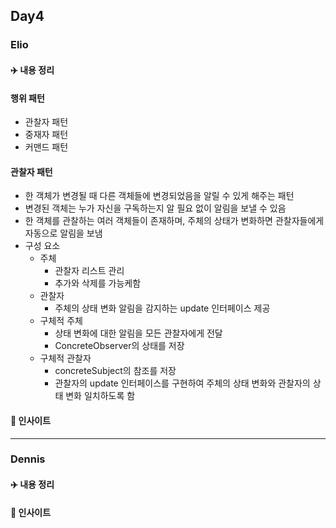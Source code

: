 ## Day4

### Elio

#### ✈️ 내용 정리

#### 행위 패턴

- 관찰자 패턴
- 중재자 패턴
- 커맨드 패턴

#### 관찰자 패턴

- 한 객체가 변경될 때 다른 객체들에 변경되었음을 알릴 수 있게 해주는 패턴
- 변경된 객체는 누가 자신을 구독하는지 알 필요 없이 알림을 보낼 수 있음
- 한 객체를 관찰하는 여러 객체들이 존재하며, 주체의 상태가 변화하면 관찰자들에게 자동으로 알림을 보냄
- 구성 요소
  - 주체
    - 관찰자 리스트 관리
    - 추가와 삭제를 가능케함
  - 관찰자
    - 주체의 상태 변화 알림을 감지하는 update 인터페이스 제공
  - 구체적 주체
    - 상태 변화에 대한 알림을 모든 관찰자에게 전달
    - ConcreteObserver의 상태를 저장
  - 구체적 관찰자
    - concreteSubject의 참조를 저장
    - 관찰자의 update 인터페이스를 구현하여 주체의 상태 변화와 관찰자의 상태 변화 일치하도록 함

#### 👀 인사이트

***

### Dennis

#### ✈️ 내용 정리
#### 👀 인사이트
